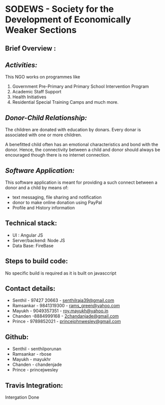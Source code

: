 
SODEWS - Society for the Development of Economically Weaker Sections
====================================================================

Brief Overview :
----------------

*Activities:*
-----------
This NGO works on programmes like
1. Government Pre-Primary and Primary School Intervention Program 
2. Academic Staff Support
3. Health Initiatives
4. Residential Special Training Camps
and much more.

*Donor-Child Relationship:*
-------------------------
The children are donated with education by donars. Every donar is associated with one or more children.

A benefitted child often has an emotional characteristics and bond with the donor. 
Hence, the connectivity between a child and donor should always be encouraged though there is no internet connection.

*Software Application:*
---------------------
This software application is meant for providing a such connect between a donor and a child
by means of:
* text messaging, file sharing and notification
* donor to make online donation using PayPal
* Profile and History information


Technical stack:
----------------
* UI 	: Angular JS
* Server/backend: Node JS
* Data Base: FireBase

Steps to build code:
--------------------
No specific build is required as it is built on javasccript


Contact details:
----------------
* Senthil - 97427 20663  - senthilraja39@gmail.com
* Ramsankar - 9841319300 - rams_green@yahoo.com
* Mayukh - 9049357351    - roy.mayukh@yahoo.in
* Chanden -8884999168    - 2chandanjade@gmail.com
* Prince - 9789852021    - princejohnwesley@gmail.com

Github:
-------
* Senthil - senthilporunan
* Ramsankar - rbose
* Mayukh - mayukhr
* Chanden - chandenjade
* Prince  - princejwesley

Travis Integration:
-------------------
Intergation Done

